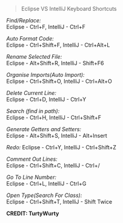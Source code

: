 > Eclipse VS IntelliJ Keyboard Shortcuts

*Find/Replace:*  
Eclipse - Ctrl+F, IntelliJ - Ctrl+F

*Auto Format Code:*  
Eclipse - Ctrl+Shift+F, IntelliJ - Ctrl+Alt+L
  
*Rename Selected File:*  
Eclipse - Alt+Shift+R, IntelliJ - Shift+F6

*Organise Imports(Auto Import):*  
Eclipse - Ctrl+Shift+O, IntelliJ - Ctrl+Alt+O
  
*Delete Current Line:*  
Eclipse - Ctrl+D, IntelliJ - Ctrl+Y

*Search (find in path):*  
Eclipse - Ctrl+H, IntelliJ - Ctrl+Shift+F

*Generate Getters and Setters:*  
Eclipse - Alt+Shift+S, IntelliJ - Alt+Insert
  
*Redo:*
Eclipse - Ctrl+Y, IntelliJ - Ctrl+Shift+Z

*Comment Out Lines:*  
Eclipse - Ctrl+Shift+C, IntelliJ - Ctrl+/

*Go To Line Number:*  
Eclipse - Ctrl+L, IntelliJ - Ctrl+G

*Open Type(Search For Class):*  
Eclipse - Ctrl+Shift+T, IntelliJ - Shift Twice

**CREDIT: TurtyWurty**
